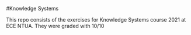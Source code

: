 #Knowledge Systems

This repo consists of the exercises for Knowledge Systems course 2021 at ECE NTUA. They were graded with 10/10
